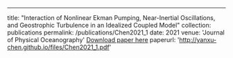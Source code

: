 ---
title: "Interaction of Nonlinear Ekman Pumping, Near-Inertial Oscillations, and Geostrophic Turbulence in an Idealized Coupled Model"
collection: publications
permalink: /publications/Chen2021_1
date: 2021
venue: 'Journal of Physical Oceanography'
[Download paper here](http://yanxu-chen.github.io/files/Chen2021_1.pdf)
paperurl: 'http://yanxu-chen.github.io/files/Chen2021_1.pdf'
